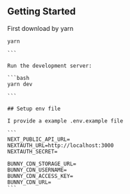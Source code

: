 ## Getting Started

First download by yarn

````
yarn

```

Run the development server:

```bash
yarn dev

```

## Setup env file

I provide a example .env.example file

```
NEXT_PUBLIC_API_URL=
NEXTAUTH_URL=http://localhost:3000
NEXTAUTH_SECRET=

BUNNY_CDN_STORAGE_URL=
BUNNY_CDN_USERNAME=
BUNNY_CDN_ACCESS_KEY=
BUNNY_CDN_URL=
```
````
